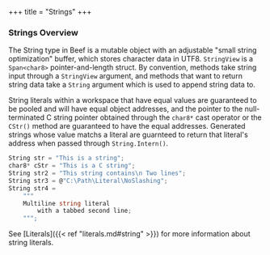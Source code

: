 +++
title = "Strings"
+++

### Strings Overview
The String type in Beef is a mutable object with an adjustable "small string optimization" buffer, which stores character data in UTF8. `StringView` is a `Span<char8>` pointer-and-length struct. By convention, methods take string input through a `StringView` argument, and methods that want to return string data take a `String` argument which is used to append string data to. 

String literals within a workspace that have equal values are guaranteed to be pooled and will have equal object addresses, and the pointer to the null-terminated C string pointer obtained through the `char8*` cast operator or the `CStr()` method are guaranteed to have the equal addresses. Generated strings whose value matchs a literal are guarnteed to return that literal's address when passed through `String.Intern()`.

```C#
String str = "This is a string";
char8* cStr = "This is a C string";
String str2 = "This string contains\n Two lines";
String str3 = @"C:\Path\Literal\NoSlashing";
String str4 = 
	"""
	Multiline string literal
		with a tabbed second line;
	""";
```

See [Literals]({{< ref "literals.md#string" >}}) for more information about string literals.
